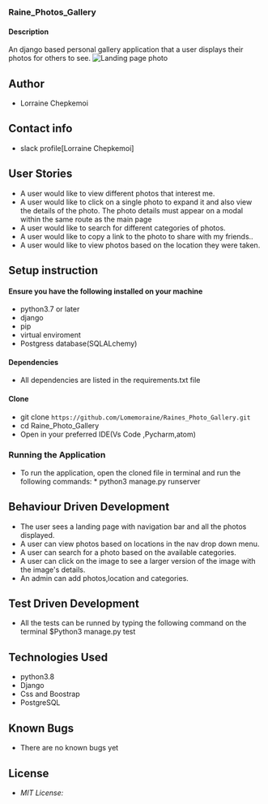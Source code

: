 ### Raine_Photos_Gallery
#### Description
An django based  personal gallery application that a user displays their photos for others to see.
![Landing page photo](https://github.com/Lomemoraine/Raine_Photo_Gallery/blob/master/media/images/project.png)
## Author

* Lorraine Chepkemoi
## Contact info
* slack profile[Lorraine Chepkemoi]
## User Stories

* A user would like to view different photos that interest me.
* A user would like to click on a single photo to expand it and also view the details of the photo. The photo details must appear on a modal within the same route as the main page
* A user would like to search for different categories of photos.
* A user would like to copy a link to the photo to share with my friends..
* A user would like to view photos based on the location they were taken.




## Setup instruction

#### Ensure you have the following installed on your machine 
* python3.7 or later 
* django
* pip
* virtual enviroment
* Postgress database(SQLALchemy)
#### Dependencies

* All dependencies are listed in the requirements.txt file

#### Clone

* git clone ```https://github.com/Lomemoraine/Raines_Photo_Gallery.git```
* cd Raine_Photo_Gallery
* Open in your preferred IDE(Vs Code ,Pycharm,atom)
### Running the Application
* To run the application, open the cloned file in terminal and run the following commands:
        * python3 manage.py runserver
## Behaviour Driven Development
* The user sees a landing page with navigation bar and all the photos displayed.
* A user can view photos based on locations in the nav drop down menu.
* A user can search for a photo based on the available categories.
* A user can click on the image to see a larger version of the image with the image's details.
* An admin can add photos,location and categories.

## Test Driven Development
* All the tests can be runned by typing the following command on the terminal
       $Python3 manage.py test
## Technologies Used
* python3.8
* Django 
* Css and Boostrap
* PostgreSQL
## Known Bugs
* There are no known bugs yet
## License
* *MIT License:*